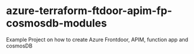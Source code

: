 # azure-terraform-ftdoor-apim-fp-cosmosdb-modules
Example Project on how to create Azure Frontdoor, APIM, function app and cosmosDB
